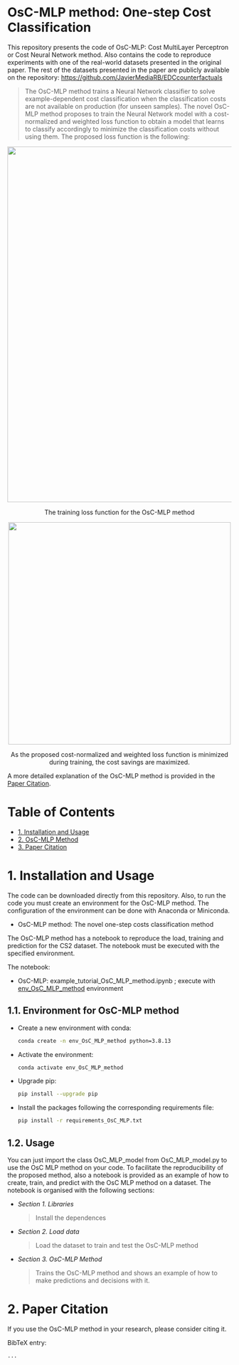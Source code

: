 # **OsC-MLP method: One-step Cost Classification**

This repository presents the code of OsC-MLP: Cost MultiLayer Perceptron or Cost Neural Network method. Also contains the code to reproduce experiments with one of the real-world datasets presented in the original paper. The rest of the datasets presented in the paper are publicly available on the repository: https://github.com/JavierMediaRB/EDCcounterfactuals

>The OsC-MLP method trains a Neural Network classifier to solve example-dependent cost classification when the classification costs are not available on production (for unseen samples). The novel OsC-MLP method proposes to train the Neural Network model with a cost-normalized and weighted loss function to obtain a model that learns to classify accordingly to minimize the classification costs without using them. The proposed loss function is the following:

<p align="center">
  <image src="images/cost_loss_function.png" alt="" style="width: 800px;" >
</p>

<p style="text-align: center;">
The training loss function for the OsC-MLP method
</p>

<p align="center">
  <image src="images/tral_loss_and_savings.png" alt="" style="width: 500;" >
</p>

<p style="text-align: center;">
As the proposed cost-normalized and weighted loss function is minimized during training, the cost savings are maximized.
</p>

A more detailed explanation of the OsC-MLP method is provided in the [Paper Citation](#Citations).

# **Table of Contents**

* [1. Installation and Usage](#installation-and-usage)
* [2. OsC-MLP Method](#OsC-MLP-method)
* [3. Paper Citation](#Citation)

# **1. Installation and Usage**
The code can be downloaded directly from this repository. Also, to run the code you must create an environment for the OsC-MLP method. The configuration of the environment can be done with Anaconda or Miniconda.

- OsC-MLP method: The novel one-step costs classification method

The OsC-MLP method has a notebook to reproduce the load, training and prediction for the CS2 dataset. The notebook must be executed with the specified environment.

The notebook:
- OsC-MLP: example_tutorial_OsC_MLP_method.ipynb ; execute with [env_OsC_MLP_method](#Environment) environment

## 1.1. Environment for OsC-MLP method

- Create a new environment with conda:

  ```bash
  conda create -n env_OsC_MLP_method python=3.8.13
  ```
  
- Activate the environment:
  ```bash
  conda activate env_OsC_MLP_method
  ```

- Upgrade pip:
  ```bash
  pip install --upgrade pip
  ```

- Install the packages following the corresponding requirements file:
  ```bash
  pip install -r requirements_OsC_MLP.txt
  ```


## 1.2. Usage

You can just import the class OsC_MLP_model from OsC_MLP_model.py to use the OsC MLP method on your code. To facilitate the reproducibility of the proposed method, also a notebook is provided as an example of how to create, train, and predict with the OsC MLP method on a dataset.
The notebook is organised with the following sections:

- *Section 1. Libraries*
    > Install the dependences

- *Section 2. Load data*
    > Load the dataset to train and test the OsC-MLP method

- *Section 3. OsC-MLP Method*

    > Trains the OsC-MLP method and shows an example of how to make predictions and decisions with it.


# **2. Paper Citation**
If you use the OsC-MLP method in your research, please consider citing it.

BibTeX entry:

```
...
```

